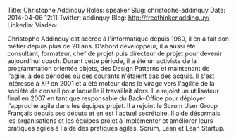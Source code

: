 Title: Christophe Addinquy
Roles: speaker
Slug: christophe-addinquy
Date: 2014-04-06 12:11
Twitter: addinquy
Blog:  http://freethinker.addinq.uy/
Linkedin: 
Viadeo:

Christophe Addinquy est accroc à l'informatique depuis 1980, il en a fait son métier depuis plus de 20 ans. D'abord développeur, il a aussi été consultant, formateur, chef de projet puis directeur de projet pour devenir aujourd'hui coach. 
Durant cette période, il a été un activiste de la programmation orientée objets, des Design Patterns et maintenant de l'agile, à des périodes où ces courants n'étaient pas des acquis. Il s'est intéressé à XP en 2001 et a été moteur dans le virage vers l'agilité de la société de conseil pour laquelle il travaillait alors. Il a rejoint un utilisateur final en 2007 en tant que responsable du Back-Office pour déployer l'approche agile dans les équipes projet. Il a rejoint le Scrum User Group Français depuis ses débuts et en est l'actuel secrétaire. 
Il aide désormais les organisations et les équipes projet à implémenter et améliorer leurs pratiques agiles à l'aide des pratiques agiles, Scrum, Lean et Lean Startup.
